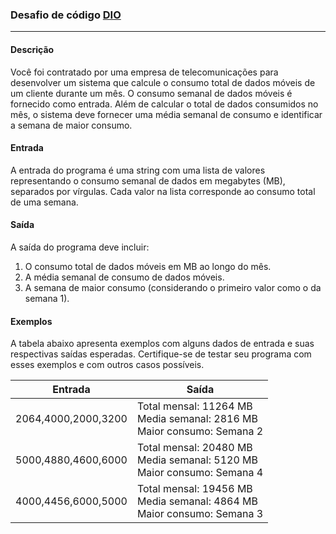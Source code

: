### Desafio de código [DIO](https://web.dio.me/)
***

#### Descrição
Você foi contratado por uma empresa de telecomunicações para desenvolver um sistema que calcule o consumo total de 
dados móveis de um cliente durante um mês. O consumo semanal de dados móveis é fornecido como entrada. Além de 
calcular o total de dados consumidos no mês, o sistema deve fornecer uma média semanal de consumo e identificar a semana de maior consumo.

#### Entrada
A entrada do programa é uma string com uma lista de valores representando o consumo semanal de dados em megabytes 
(MB), separados por vírgulas. Cada valor na lista corresponde ao consumo total de uma semana.

#### Saída
A saída do programa deve incluir:

1. O consumo total de dados móveis em MB ao longo do mês.
2. A média semanal de consumo de dados móveis.
3. A semana de maior consumo (considerando o primeiro valor como o da semana 1).

#### Exemplos
A tabela abaixo apresenta exemplos com alguns dados de entrada e suas respectivas saídas esperadas. Certifique-se 
de testar seu programa com esses exemplos e com outros casos possíveis.

Entrada | Saída
--------|------
2064,4000,2000,3200	| Total mensal: 11264 MB <br> Media semanal: 2816 MB <br> Maior consumo: Semana 2
5000,4880,4600,6000	| Total mensal: 20480 MB <br> Media semanal: 5120 MB <br> Maior consumo: Semana 4
4000,4456,6000,5000	| Total mensal: 19456 MB <br> Media semanal: 4864 MB <br> Maior consumo: Semana 3